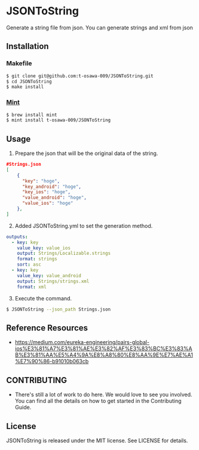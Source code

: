 # JSONToString

Generate a string file from json.
You can generate strings and xml from json

## Installation
### Makefile
```sh
$ git clone git@github.com:t-osawa-009/JSONToString.git
$ cd JSONToString
$ make install
```

### [Mint](https://github.com/yonaskolb/Mint)
```sh
$ brew install mint
$ mint install t-osawa-009/JSONToString
```

## Usage
1. Prepare the json that will be the original data of the string.
```json
#Strings.json
[
    {
      "key": "hoge",
      "key_android": "hoge",
      "key_ios": "hoge",
      "value_android": "hoge",
      "value_ios": "hoge"
    },
]
```

2. Added JSONToString.yml to set the generation method.

```yml
outputs:
  - key: key
    value_key: value_ios
    output: Strings/Localizable.strings
    format: strings
    sort: asc
  - key: key
    value_key: value_android
    output: Strings/strings.xml
    format: xml
```

3. Execute the command.
```sh
$ JSONToString --json_path Strings.json
```

## Reference Resources
- https://medium.com/eureka-engineering/pairs-global-ios%E3%81%A7%E3%81%AE%E3%82%AF%E3%83%BC%E3%83%AB%E3%81%AA%E5%A4%9A%E8%A8%80%E8%AA%9E%E7%AE%A1%E7%90%86-b91010b063cb

## CONTRIBUTING
- There's still a lot of work to do here. We would love to see you involved. You can find all the details on how to get started in the Contributing Guide.

## License
JSONToString is released under the MIT license. See LICENSE for details.
